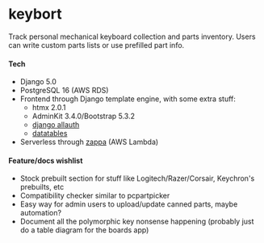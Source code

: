 # keybort
Track personal mechanical keyboard collection and parts inventory. Users can write custom parts lists or use prefilled part info.

#### Tech
- Django 5.0 
- PostgreSQL 16 (AWS RDS)
- Frontend through Django template engine, with some extra stuff:
    - htmx 2.0.1
    - AdminKit 3.4.0/Bootstrap 5.3.2
    - [django allauth](https://docs.allauth.org/en/latest/)
    - [datatables](https://datatables.net/)
- Serverless through [zappa](https://github.com/zappa/Zappa) (AWS Lambda)

#### Feature/docs wishlist
- Stock prebuilt section for stuff like Logitech/Razer/Corsair, Keychron's prebuilts, etc
- Compatibility checker similar to pcpartpicker
- Easy way for admin users to upload/update canned parts, maybe automation?
- Document all the polymorphic key nonsense happening (probably just do a table diagram for the boards app)